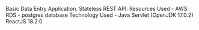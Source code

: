 Basic Data Entry Application.
Stateless REST API.
Resources Used - 
	AWS RDS - postgres database
Technology Used - 
	Java Servlet (OpenJDK 17.0.2)
	ReactJS 18.2.0